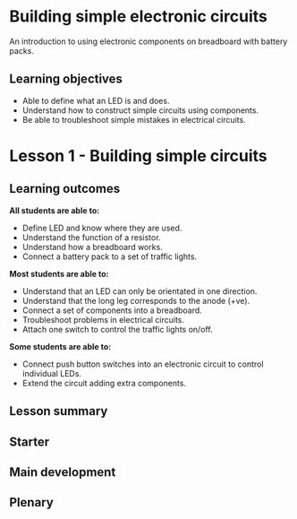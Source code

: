 # Building simple electronic circuits

An introduction to using electronic components on breadboard with battery packs.


## Learning objectives

- Able to define what an LED is and does.
- Understand how to construct simple circuits using components.
- Be able to troubleshoot simple mistakes in electrical circuits.

# Lesson 1 - Building simple circuits

## Learning outcomes

**All students are able to:**

* Define LED and know where they are used.
* Understand the function of a resistor.
* Understand how a breadboard works.
* Connect a battery pack to a set of traffic lights.

**Most students are able to:**

* Understand that an LED can only be orientated in one direction.
* Understand that the long leg corresponds to the anode (+ve).
* Connect a set of components into a breadboard.
* Troubleshoot problems in electrical circuits.
* Attach one switch to control the traffic lights on/off.

**Some students are able to:**

* Connect push button switches into an electronic circuit to control individual LEDs.
* Extend the circuit adding extra components.


## Lesson summary

## Starter

## Main development

## Plenary
